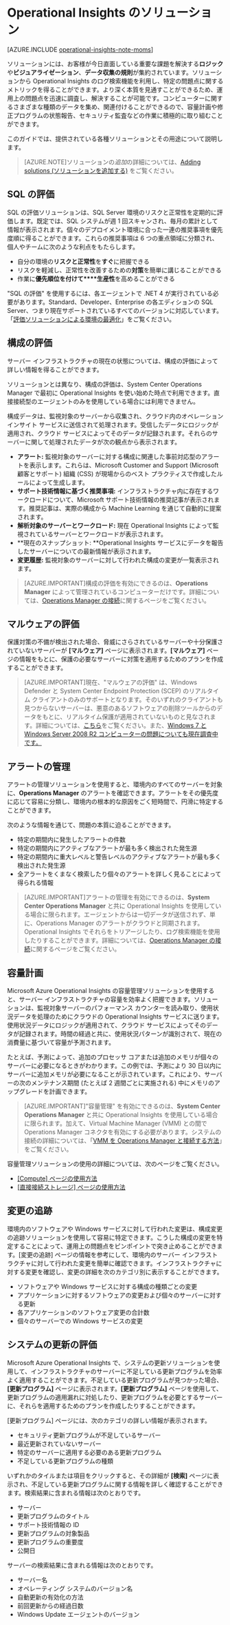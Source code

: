 <properties
	pageTitle="Operational Insights のソリューション"
	description="オペレーション インサイトは分析サービスで、IT 管理者は、オンプレミス環境やクラウド環境を詳しく把握できるようになります。これによりリアルタイムのデータやマシンの履歴データとやり取りし、独自の洞察を迅速に作成したり、データ分析用にMicrosoft やコミュニティで開発されたパターンを提供できるようになります。"
	services="operational-insights"
	documentationCenter="n/a"
	authors="bandersmsft"
	manager="jwhit"
	editor=""/>

<tags
	ms.service="operational-insights"
	ms.workload="operational-insights"
	ms.tgt_pltfrm="NA"
	ms.devlang="NA"
	ms.topic="article"
	ms.date="07/02/2015"
	ms.author="alfran"/>

# Operational Insights のソリューション

[AZURE.INCLUDE [operational-insights-note-moms](../../includes/operational-insights-note-moms.md)]

ソリューションには、お客様が今日直面している重要な課題を解決する**ロジック**や**ビジュアライゼーション**、**データ収集の規則**が集約されています。ソリューションから Operational Insights のログ検索機能を利用し、特定の問題点に関するメトリックを得ることができます。より深く本質を見通すことができるため、運用上の問題点を迅速に調査し、解決することが可能です。コンピューターに関するさまざまな種類のデータを集め、関連付けることができるので、容量計画や修正プログラムの状態報告、セキュリティ監査などの作業に積極的に取り組むことができます。

このガイドでは、提供されている各種ソリューションとその用途について説明します。

>[AZURE.NOTE]ソリューションの*追加*の詳細については、[Adding solutions (ソリューションを追加する)](operational-insights-add-solution.md) をご覧ください。

## SQL の評価

SQL の評価ソリューションは、SQL Server 環境のリスクと正常性を定期的に評価します。既定では、SQL システムが週 1 回スキャンされ、毎月の累計として情報が表示されます。個々のデプロイメント環境に合った一連の推奨事項を優先度順に得ることができます。これらの推奨事項は 6 つの重点領域に分類され、個人やチームに次のような利点をもたらします。

- 自分の環境の**リスクと正常性**を**すぐ**に把握できる
- リスクを軽減し、正常性を改善するための**対策**を簡単に講じることができる
- 作業に**優先順位を付けて****生産性**を高めることができる

"SQL の評価" を使用するには、各エージェントで .NET 4 が実行されている必要があります。Standard、Developer、Enterprise の各エディションの SQL Server、つまり現在サポートされているすべてのバージョンに対応しています。「[評価ソリューションによる環境の最適化](operational-insights-assessment.md)」をご覧ください。


## 構成の評価

サーバー インフラストラクチャの現在の状態については、構成の評価によって詳しい情報を得ることができます。

ソリューションとは異なり、構成の評価は、System Center Operations Manager で最初に Operational Insights を使い始めた時点で利用できます。直接接続型のエージェントのみを使用している場合には利用できません。

構成データは、監視対象のサーバーから収集され、クラウド内のオペレーション インサイト サービスに送信されて処理されます。受信したデータにロジックが適用され、クラウド サービスによってそのデータが記録されます。それらのサーバーに関して処理されたデータが次の観点から表示されます。

- **アラート:** 監視対象のサーバーに対する構成に関連した事前対応型のアラートを表示します。これらは、Microsoft Customer and Support (Microsoft 顧客とサポート) 組織 (CSS) が現場からのベスト プラクティスで作成したルールによって生成します。
- **サポート技術情報に基づく推奨事項:** インフラストラクチャ内に存在するワークロードについて、Microsoft サポート技術情報の推奨記事が表示されます。推奨記事は、実際の構成から Machine Learning を通じて自動的に提案されます。
- **解析対象のサーバーとワークロード:** 現在 Operational Insights によって監視されているサーバーとワークロードが表示されます。
- **現在のスナップショット: **Operational Insights サービスにデータを報告したサーバーについての最新情報が表示されます。
- **変更履歴:** 監視対象のサーバーに対して行われた構成の変更が一覧表示されます。

> [AZURE.IMPORTANT]構成の評価を有効にできるのは、**Operations Manager** によって管理されているコンピューターだけです。詳細については、[Operations Manager の接続](operational-insights-connect-scom.md)に関するページをご覧ください。


## マルウェアの評価
保護対策の不備が検出された場合、脅威にさらされているサーバーや十分保護されていないサーバーが **[マルウェア]** ページに表示されます。**[マルウェア]** ページの情報をもとに、保護の必要なサーバーに対策を適用するためのプランを作成することができます。

> [AZURE.IMPORTANT]現在、"マルウェアの評価" は、Windows Defender と System Center Endpoint Protection (SCEP) のリアルタイム クライアントのみのサポートとなります。そのいずれのクライアントも見つからないサーバーは、悪意のあるソフトウェアの削除ツールからのデータをもとに、リアルタイム保護が適用されていないものと見なされます。詳細については、[こちら](http://feedback.azure.com/forums/267889-azure-operational-insights/suggestions/6519202-support-other-antivirus-products-in-malware-assess)をご覧ください。また、[Windows 7 と Windows Server 2008 R2 コンピューターの問題についても現在調査中です。](http://feedback.azure.com/forums/267889-azure-operational-insights/suggestions/6519211-windows-server-2008-r2-sp1-servers-are-shown-as-n)





## アラートの管理

アラートの管理ソリューションを使用すると、環境内のすべてのサーバーを対象に、**Operations Manager** のアラートを確認できます。アラートをその優先度に応じて容易に分類し、環境内の根本的な原因をごく短時間で、円滑に特定することができます。

次のような情報を通じて、問題の本質に迫ることができます。

- 特定の期間内に発生したアラートの件数
- 特定の期間内にアクティブなアラートが最も多く検出された発生源
- 特定の期間内に重大レベルと警告レベルのアクティブなアラートが最も多く検出された発生源
- 全アラートをくまなく検索したり個々のアラートを詳しく見ることによって得られる情報

> [AZURE.IMPORTANT]アラートの管理を有効にできるのは、**System Center Operations Manager** と共に Operational Insights を使用している場合に限られます。エージェントからは一切データが送信されず、単に、Operations Manager のアラートがクラウドと同期されます。Operational Insights でそれらをトリアージしたり、ログ検索機能を使用したりすることができます。詳細については、[Operations Manager の接続](operational-insights-connect-scom.md)に関するページをご覧ください。


## 容量計画

Microsoft Azure Operational Insights の容量管理ソリューションを使用すると、サーバー インフラストラクチャの容量を効率よく把握できます。ソリューションは、監視対象サーバーのパフォーマンス カウンターを読み取り、使用状況データを処理のためにクラウドの Operational Insights サービスに送ります。使用状況データにロジックが適用されて、クラウド サービスによってそのデータが記録されます。時間の経過と共に、使用状況パターンが識別されて、現在の消費量に基づいて容量が予測されます。

たとえば、予測によって、追加のプロセッサ コアまたは追加のメモリが個々のサーバーに必要になるときがわかります。この例では、予測により 30 日以内にサーバーに追加メモリが必要になることが示されています。これにより、サーバーの次のメンテナンス期間 (たとえば 2 週間ごとに実施される) 中にメモリのアップグレードを計画できます。

>[AZURE.IMPORTANT]"容量管理" を有効にできるのは、**System Center Operations Manager** と共に Operational Insights を使用している場合に限られます。加えて、Virtual Machine Manager (VMM) との間で Operations Manager コネクタを有効にする必要があります。システムの接続の詳細については、「[VMM を Operations Manager と接続する方法](https://technet.microsoft.com/library/hh882396.aspx)」をご覧ください。

容量管理ソリューションの使用の詳細については、次のページをご覧ください。

- [[Compute] ページの使用方法](operational-insights-capacity/#compute-page)
- [[直接接続ストレージ] ページの使用方法](operational-insights-capacity/#direct-attached-storage-page)


## 変更の追跡

環境内のソフトウェアや Windows サービスに対して行われた変更は、構成変更の追跡ソリューションを使用して容易に特定できます。こうした構成の変更を特定することによって、運用上の問題点をピンポイントで突き止めることができます。[変更の追跡] ページの情報を参考にして、環境内のサーバー インフラストラクチャに対して行われた変更を簡単に確認できます。インフラストラクチャに対する変更を確認し、変更の詳細を次のカテゴリ別に表示することができます。

- ソフトウェアや Windows サービスに対する構成の種類ごとの変更
- アプリケーションに対するソフトウェアの変更および個々のサーバーに対する更新
- 各アプリケーションのソフトウェア変更の合計数
- 個々のサーバーでの Windows サービスの変更


## システムの更新の評価

Microsoft Azure Operational Insights で、システムの更新ソリューションを使用して、インフラストラクチャのサーバーに不足している更新プログラムを効率よく適用することができます。不足している更新プログラムが見つかった場合、**[更新プログラム]** ページに表示されます。**[更新プログラム]** ページを使用して、更新プログラムの適用漏れに対処したり、更新プログラムを必要とするサーバーに、それらを適用するためのプランを作成したりすることができます。

[更新プログラム] ページには、次のカテゴリの詳しい情報が表示されます。

- セキュリティ更新プログラムが不足しているサーバー
- 最近更新されていないサーバー
- 特定のサーバーに適用する必要のある更新プログラム
- 不足している更新プログラムの種類

いずれかのタイルまたは項目をクリックすると、その詳細が **[検索]** ページに表示され、不足している更新プログラムに関する情報を詳しく確認することができます。検索結果に含まれる情報は次のとおりです。

- サーバー
- 更新プログラムのタイトル
- サポート技術情報の ID
- 更新プログラムの対象製品
- 更新プログラムの重要度
- 公開日

サーバーの検索結果に含まれる情報は次のとおりです。

- サーバー名
- オペレーティング システムのバージョン名
- 自動更新の有効化の方法
- 前回更新からの経過日数
- Windows Update エージェントのバージョン

<!---HONumber=July15_HO4-->